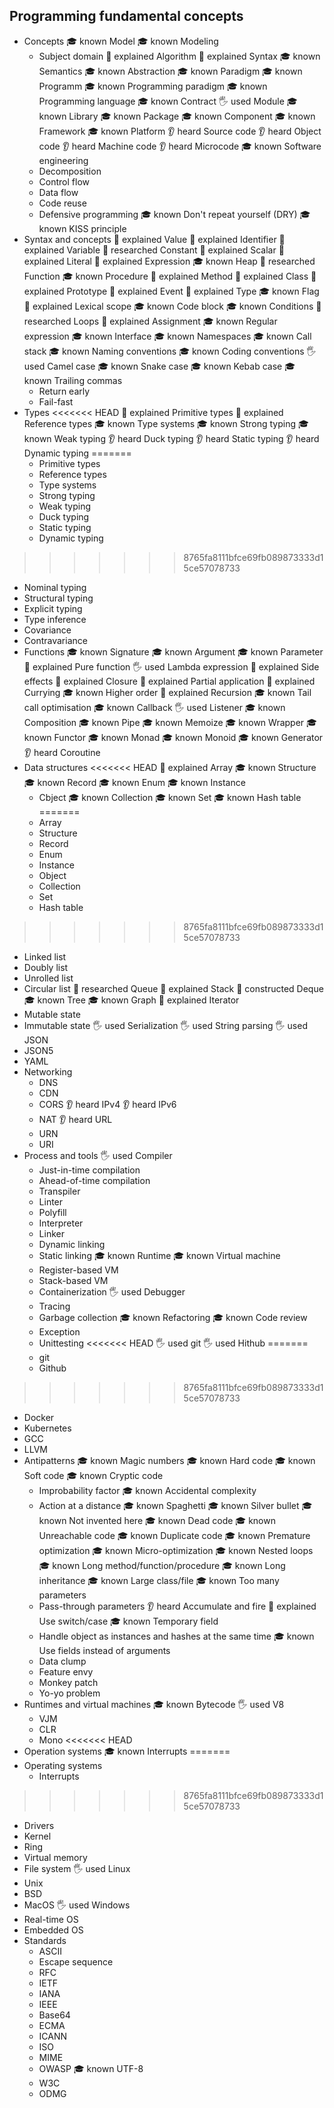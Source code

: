 ## Programming fundamental concepts

- Concepts
  🎓 known Model
  🎓 known Modeling
  - Subject domain
  🙋 explained Algorithm
  🙋 explained Syntax
  🎓 known Semantics
  🎓 known Abstraction
  🎓 known Paradigm
  🎓 known Programm
  🎓 known Programming paradigm
  🎓 known Programming language
  🎓 known Contract
  🖐️ used Module
  🎓 known  Library
  🎓 known Package
  🎓 known Component
  🎓 known Framework
  🎓 known Platform
  👂 heard  Source code
  👂 heard Object code
  👂 heard Machine code
  👂 heard Microcode
  🎓 known Software engineering
  - Decomposition
  - Control flow
  - Data flow
  - Code reuse
  - Defensive programming
  🎓 known Don't repeat yourself (DRY)
  🎓 known KISS principle
- Syntax and concepts
  🙋 explained Value
  🙋 explained Identifier
  🙋 explained Variable
  🔬 researched Constant
  🙋 explained Scalar
  🙋 explained Literal
  🙋 explained Expression
  🎓 known Heap
  🔬 researched Function
  🎓 known Procedure
  🙋 explained Method
  🙋 explained Class
  🙋 explained Prototype
  🙋 explained Event
  🙋 explained Type
  🎓 known Flag
  🙋 explained Lexical scope
  🎓 known Code block
  🎓 known Conditions
  🔬 researched Loops
  🙋 explained Assignment
  🎓 known Regular expression
  🎓 known Interface
  🎓 known Namespaces
  🎓 known Call stack
  🎓 known Naming conventions
  🎓 known Coding conventions
  🖐️ used Camel case
  🎓 known Snake case
  🎓 known Kebab case
  🎓 known Trailing commas
  - Return early
  - Fail-fast
- Types
<<<<<<< HEAD
  🙋 explained Primitive types
  🙋 explained Reference types
  🎓 known Type systems
  🎓 known Strong typing
  🎓 known Weak typing
  👂 heard Duck typing
  👂 heard Static typing
  👂 heard Dynamic typing
=======
  - Primitive types
  - Reference types
  - Type systems
  - Strong typing
  - Weak typing
  - Duck typing
  - Static typing
  - Dynamic typing
>>>>>>> 8765fa8111bfce69fb089873333d15ce57078733
  - Nominal typing
  - Structural typing
  - Explicit typing
  - Type inference
  - Covariance
  - Contravariance
- Functions
  🎓 known Signature
  🎓 known Argument
  🎓 known Parameter
  🙋 explained Pure function
  🖐️ used Lambda expression
  🙋 explained Side effects
  🙋 explained Closure
  🙋 explained Partial application
  🙋 explained Currying
  🎓 known Higher order
  🙋 explained Recursion
  🎓 known Tail call optimisation
  🎓 known Callback
  🖐️ used Listener
  🎓 known Composition
  🎓 known Pipe
  🎓 known Memoize
  🎓 known Wrapper
  🎓 known Functor
  🎓 known Monad
  🎓 known Monoid
  🎓 known Generator
  👂 heard Coroutine
- Data structures
<<<<<<< HEAD
  🙋 explained Array
  🎓 known Structure
  🎓 known Record
  🎓 known Enum
  🎓 known Instance
  - Cbject
  🎓 known Collection
  🎓 known Set
  🎓 known Hash table
=======
  - Array
  - Structure
  - Record
  - Enum
  - Instance
  - Object
  - Collection
  - Set
  - Hash table
>>>>>>> 8765fa8111bfce69fb089873333d15ce57078733
  - Linked list
  - Doubly list
  - Unrolled list
  - Circular list
  🔬 researched Queue
  🙋 explained Stack
  🚀 constructed Deque
  🎓 known Tree
  🎓 known Graph
  🙋 explained Iterator
  - Mutable state
  - Immutable state
  🖐️ used Serialization
  🖐️ used String parsing
  🖐️ used JSON
  - JSON5
  - YAML
- Networking
  - DNS
  - CDN
  - CORS
  👂 heard IPv4
  👂 heard IPv6
  - NAT
  👂 heard URL
  - URN
  - URI
- Process and tools
  🖐️ used Compiler
  - Just-in-time compilation
  - Ahead-of-time compilation
  - Transpiler
  - Linter
  - Polyfill
  - Interpreter
  - Linker
  - Dynamic linking
  - Static linking
  🎓 known Runtime
  🎓 known Virtual machine
  - Register-based VM
  - Stack-based VM
  - Containerization
  🖐️ used Debugger
  - Tracing
  - Garbage collection
  🎓 known Refactoring
  🎓 known Code review
  - Exception
  - Unittesting
<<<<<<< HEAD
  🖐️ used git
  🖐️ used Hithub
=======
  - git
  - Github
>>>>>>> 8765fa8111bfce69fb089873333d15ce57078733
  - Docker
  - Kubernetes
  - GCC
  - LLVM
- Antipatterns
  🎓 known Magic numbers
  🎓 known Hard code
  🎓 known Soft code
  🎓 known Cryptic code
  - Improbability factor
  🎓 known Accidental complexity
  - Action at a distance
  🎓 known Spaghetti
  🎓 known Silver bullet
  🎓 known Not invented here
  🎓 known Dead code
  🎓 known Unreachable code
  🎓 known Duplicate code
  🎓 known Premature optimization
  🎓 known Micro-optimization
  🎓 known Nested loops
  🎓 known Long method/function/procedure
  🎓 known Long inheritance
  🎓 known Large class/file
  🎓 known Too many parameters
  - Pass-through parameters
  👂 heard Accumulate and fire
  🙋 explained Use switch/case
  🎓 known Temporary field
  - Handle object as instances and hashes at the same time
  🎓 known Use fields instead of arguments
  - Data clump
  - Feature envy
  - Monkey patch
  - Yo-yo problem
- Runtimes and virtual machines
  🎓 known Bytecode
  🖐️ used V8
  - VJM
  - CLR
  - Mono
<<<<<<< HEAD
- Operation systems
  🎓 known Interrupts
=======
- Operating systems
  - Interrupts
>>>>>>> 8765fa8111bfce69fb089873333d15ce57078733
  - Drivers
  - Kernel
  - Ring
  - Virtual memory
  - File system
  🖐️ used Linux
  - Unix
  - BSD
  - MacOS
  🖐️ used Windows
  - Real-time OS
  - Embedded OS
- Standards
  - ASCII
  - Escape sequence
  - RFC
  - IETF
  - IANA
  - IEEE
  - Base64
  - ECMA
  - ICANN
  - ISO
  - MIME
  - OWASP
  🎓 known UTF-8
  - W3C
  - ODMG
